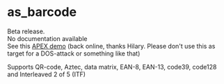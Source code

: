 # as_barcode

Beta release.  
No documentation available  
See this [APEX demo](https://apex.oracle.com/pls/apex/f?p=97951)  (back online, thanks Hilary. Please don't use this as target for a DOS-attack or something like that)  

Supports QR-code, Aztec, data matrix, EAN-8, EAN-13, code39, code128 and Interleaved 2 of 5 (ITF)
